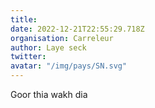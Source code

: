 ```yaml
---
title: 
date: 2022-12-21T22:55:29.718Z
organisation: Carreleur
author: Laye seck
twitter: 
avatar: "/img/pays/SN.svg"
---
```


Goor thia wakh dia